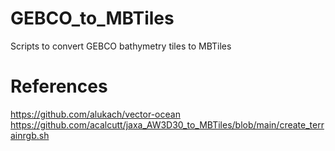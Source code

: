 # GEBCO_to_MBTiles
Scripts to convert GEBCO bathymetry tiles to MBTiles  

# References
https://github.com/alukach/vector-ocean  
https://github.com/acalcutt/jaxa_AW3D30_to_MBTiles/blob/main/create_terrainrgb.sh  

